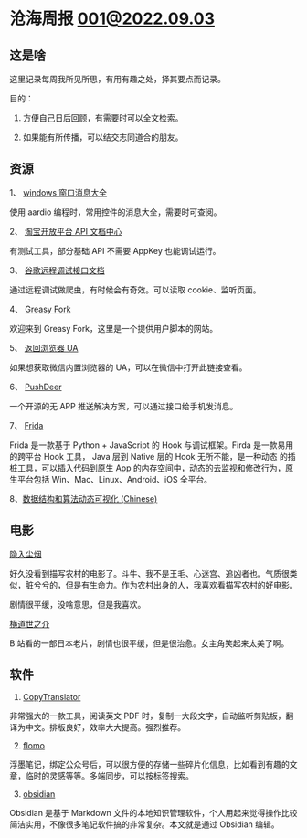 # 沧海周报 001@2022.09.03

## 这是啥

这里记录每周我所见所思，有用有趣之处，择其要点而记录。

目的：

1. 方便自己日后回顾，有需要时可以全文检索。

2. 如果能有所传播，可以结交志同道合的朋友。

## 资源

1、 [windows 窗口消息大全](https://bbs.aardio.com/forum.php?mod=viewthread&tid=7776&highlight=%CF%FB%CF%A2)

使用 aardio 编程时，常用控件的消息大全，需要时可查阅。

2、 [淘宝开放平台 API 文档中心](https://open.taobao.com/api.htm?docId=285&docType=2)

有测试工具，部分基础 API 不需要 AppKey 也能调试运行。

3、 [谷歌远程调试接口文档](https://chromedevtools.github.io/devtools-protocol/)

通过远程调试做爬虫，有时候会有奇效。可以读取 cookie、监听页面。

4、 [Greasy Fork](https://greasyfork.org/zh-CN)

欢迎来到 Greasy Fork，这里是一个提供用户脚本的网站。

5、 [返回浏览器 UA](http://service.spiritsoft.cn/ua.html)

如果想获取微信内置浏览器的 UA，可以在微信中打开此链接查看。

6、 [PushDeer](http://www.pushdeer.com/)

一个开源的无 APP 推送解决方案，可以通过接口给手机发消息。

7、 [Frida](https://frida.re/docs/home/)

Frida 是一款基于 Python + JavaScript 的 Hook 与调试框架。Firda 是一款易用的跨平台 Hook 工具， Java 层到 Native 层的 Hook 无所不能，是一种动态 的插桩工具，可以插入代码到原生 App 的内存空间中，动态的去监视和修改行为，原生平台包括 Win、Mac、Linux、Android、iOS 全平台。

8、[数据结构和算法动态可视化 (Chinese)](https://visualgo.net/zh)

## 电影

[隐入尘烟](https://movie.douban.com/subject/35131346/?from=showing)

好久没看到描写农村的电影了。斗牛、我不是王毛、心迷宫、追凶者也。气质很类似，脏兮兮的，但是有生命力。作为农村出身的人，我喜欢看描写农村的好电影。

剧情很平缓，没啥意思，但是我喜欢。

[横道世之介](https://movie.douban.com/photos/photo/1826486066/)

B 站看的一部日本老片，剧情也很平缓，但是很治愈。女主角笑起来太美了啊。

## 软件

1. [CopyTranslator](https://github.com/CopyTranslator/CopyTranslator/blob/master/README_zh.md)

非常强大的一款工具，阅读英文 PDF 时，复制一大段文字，自动监听剪贴板，翻译为中文。排版良好，效率大大提高。强烈推荐。

2. [flomo](https://help.flomoapp.com/basic/app.html)

浮墨笔记，绑定公众号后，可以很方便的存储一些碎片化信息，比如看到有趣的文章，临时的灵感等等。多端同步，可以按标签搜索。

3. [obsidian](https://forum-zh.obsidian.md/)

Obsidian 是基于 Markdown 文件的本地知识管理软件，个人用起来觉得操作比较简洁实用，不像很多笔记软件搞的非常复杂。本文就是通过 Obsidian 编辑。
